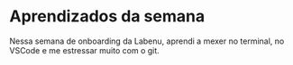 # Aprendizados da semana

Nessa semana de onboarding da Labenu, aprendi a mexer no terminal, 
no VSCode e me estressar muito com o git.
